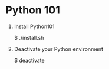 Python 101
==========

1. Install Python101

    $ ./install.sh

2. Deactivate your Python environment

    $ deactivate
